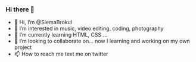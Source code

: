 ### Hi there 👋

- 👋 Hi, I’m @SiemaBrokul
- 👀 I’m interested in music, video editing, coding, photography
- 🌱 I’m currently learning HTML, CSS ...
- 💞️ I’m looking to collaborate on... now I learning and working on my own project 
- 📫 How to reach me text me on twitter 
